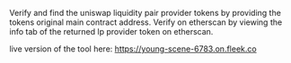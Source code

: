 Verify and find the uniswap liquidity pair provider tokens by providing the tokens original main contract address. Verify on etherscan by viewing the info tab of the returned lp provider token on etherscan. 

live version of the tool here: https://young-scene-6783.on.fleek.co
